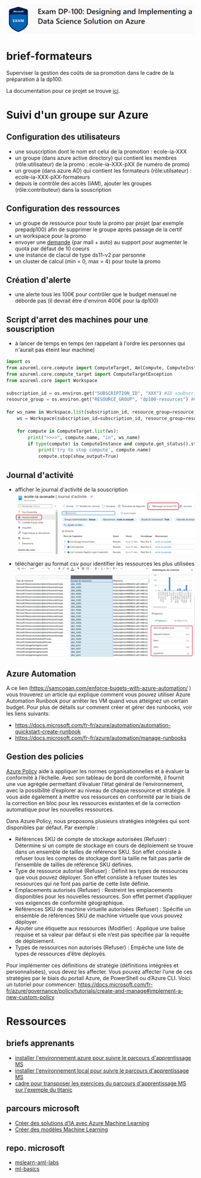 ![dp100 image](img/dp100.png)

# brief-formateurs

Superviser la gestion des coûts de sa promotion dans le cadre de la préparation à la dp100.

La documentation pour ce projet se trouve [ici](https://github.com/jtobelem-simplon/dp100-brief-init/blob/master/doc/dp100.pdf?raw=true).


# Suivi d'un groupe sur Azure

## Configuration des utilisateurs
- une souscription dont le nom est celui de la promotion : ecole-ia-XXX
- un groupe (dans azure active directory) qui contient les membres (rôle:utilisateur) de la promo : ecole-ia-XXX-pXX (le numéro de promo)
- un groupe (dans azure AD) qui contient les formateurs (rôle:utilsateur) : ecole-ia-XXX-pXX-formateurs
- depuis le contrôle des accès (IAM), ajouter les groupes (rôle:contributeur) dans la souscription

## Configuration des ressources
- un groupe de ressource pour toute la promo par projet (par exemple prepadp100) afin de supprimer le groupe après passage de la certif
- un workspace pour la promo
- envoyer une [demande](https://docs.microsoft.com/fr-fr/azure/azure-portal/supportability/regional-quota-requests) (par mail + auto) au support pour augmenter le quota par défaut de 10 coeurs
- une instance de clacul de type ds11-v2 par personne
- un cluster de calcul (min = 0, max = 4) pour toute la promo

## Création d'alerte
- une alerte tous les 100€ pour contrôler que le budget mensuel ne déborde pas (il devrait être d'environ 400€ pour la dp100) 


## Script d'arret des machines pour une souscription
- à lancer de temps en temps (en rappelant à l'ordre les personnes qui n'aurait pas éteint leur machine)

```python
import os
from azureml.core.compute import ComputeTarget, AmlCompute, ComputeInstance
from azureml.core.compute_target import ComputeTargetException
from azureml.core import Workspace

subscription_id = os.environ.get("SUBSCRIPTION_ID", "XXX") #ID soubscription Azure
resource_group = os.environ.get("RESOURCE_GROUP", "dp100-resources") #Resource group

for ws_name in Workspace.list(subscription_id, resource_group=resource_group):
    ws = Workspace(subscription_id=subscription_id, resource_group=resource_group, workspace_name=ws_name)

    for compute in ComputeTarget.list(ws):
        print(">>>>", compute.name, "in", ws_name)
        if type(compute) is ComputeInstance and compute.get_status().state != 'Stopped':
            print('try to stop compute', compute.name)
            compute.stop(show_output=True)
```

## Journal d'activité
- afficher le journal d'activité de la souscription
![activity azure](img/azure-activity.png)

- télécharger au format csv pour identifier les ressources les plus utilisées
![activity](img/activity.png)

## Azure Automation 

A ce lien (https://samcogan.com/enforce-bugets-with-azure-automation/ ) vous trouverez un article qui explique comment vous pouvez utiliser Azure Automation Runbook pour arrêter les VM quand vous atteignez un certain budget. Pour plus de détails sur comment créer et gérer des runbooks, voir les liens suivants: 

- https://docs.microsoft.com/fr-fr/azure/automation/automation-quickstart-create-runbook 
- https://docs.microsoft.com/fr-fr/azure/automation/manage-runbooks 

## Gestion des policies

[Azure Policy](https://docs.microsoft.com/fr-fr/azure/governance/policy/overview#azure-policy-objects) aide à appliquer les normes organisationnelles et à évaluer la conformité à l’échelle. Avec son tableau de bord de conformité, il fournit une vue agrégée permettant d’évaluer l’état général de l’environnement, avec la possibilité d’explorer au niveau de chaque ressource et stratégie. Il vous aide également à mettre vos ressources en conformité par le biais de la correction en bloc pour les ressources existantes et de la correction automatique pour les nouvelles ressources. 

Dans Azure Policy, nous proposons plusieurs stratégies intégrées qui sont disponibles par défaut. Par exemple : 
 
- Références SKU de compte de stockage autorisées (Refuser) : Détermine si un compte de stockage en cours de déploiement se trouve dans un ensemble de tailles de référence SKU. Son effet consiste à refuser tous les comptes de stockage dont la taille ne fait pas partie de l’ensemble de tailles de référence SKU définies. 
- Type de ressource autorisé (Refuser) : Définit les types de ressources que vous pouvez déployer. Son effet consiste à refuser toutes les ressources qui ne font pas partie de cette liste définie. 
- Emplacements autorisés (Refuser) : Restreint les emplacements disponibles pour les nouvelles ressources. Son effet permet d’appliquer vos exigences de conformité géographique. 
- Références SKU de machine virtuelle autorisées (Refuser) : Spécifie un ensemble de références SKU de machine virtuelle que vous pouvez déployer. 
- Ajouter une étiquette aux ressources (Modifier) : Applique une balise requise et sa valeur par défaut si elle n’est pas spécifiée par la requête de déploiement. 
- Types de ressources non autorisés (Refuser) : Empêche une liste de types de ressources d’être déployés. 

Pour implémenter ces définitions de stratégie (définitions intégrées et personnalisées), vous devez les affecter. Vous pouvez affecter l’une de ces stratégies par le biais du portail Azure, de PowerShell ou d’Azure CLI. Voici un tutoriel pour commencer: https://docs.microsoft.com/fr-fr/azure/governance/policy/tutorials/create-and-manage#implement-a-new-custom-policy 

# Ressources

## briefs apprenants

- [installer l'environnement azure pour suivre le parcours d'apprentissage MS](https://github.com/jtobelem-simplon/dp100-brief-init.git)
- [installer l'environnement local pour suivre le parcours d'apprentissage MS](https://github.com/jtobelem-simplon/dp100-brief-init-expert.git)
- [cadre pour transposer les exercices du parcours d'apprentissage MS sur l'exemple du titanic](https://github.com/jtobelem-simplon/dp100-brief-titanic.git)

## parcours microsoft

- [Créer des solutions d’IA avec Azure Machine Learning](https://docs.microsoft.com/fr-fr/learn/paths/build-ai-solutions-with-azure-ml-service/)
- [Créer des modèles Machine Learning](https://docs.microsoft.com/fr-fr/learn/paths/create-machine-learn-models/)

## repo. microsoft

- [mslearn-aml-labs](https://github.com/MicrosoftLearning/mslearn-dp100.git)
- [ml-basics](https://github.com/microsoftdocs/ml-basics)